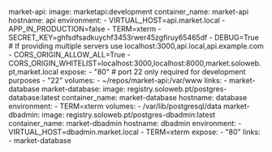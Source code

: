 market-api:
  image: marketapi:development
  container_name: market-api
  hostname: api
  environment:
    - VIRTUAL_HOST=api.market.local
    - APP_IN_PRODUCTION=false
    - TERM=xterm
    - SECRET_KEY=ghfsdfsadkuychf3453rwer45zgfiruy65465df
    - DEBUG=True
    # If providing multiple servers use localhost:3000,api.local,api.example.com
    - CORS_ORIGIN_ALLOW_ALL=True
    - CORS_ORIGIN_WHITELIST=localhost:3000,localhost:8000,market.soloweb.pt,market.local
  expose:
    - "80"
    # port 22 only required for development purposes
    - "22"
  volumes:
    - ~/repos/market-api:/var/www
  links:
    - market-database
market-database:
  image: registry.soloweb.pt/postgres-database:latest
  container_name: market-database
  hostname: database
  environment:
    - TERM=xterm
  volumes:
    - /var/lib/postgresql/data
market-dbadmin:
  image: registry.soloweb.pt/postgres-dbadmin:latest
  container_name: market-dbadmin
  hostname: dbadmin
  environment:
    - VIRTUAL_HOST=dbadmin.market.local
    - TERM=xterm
  expose:
    - "80"
  links:
    - market-database
